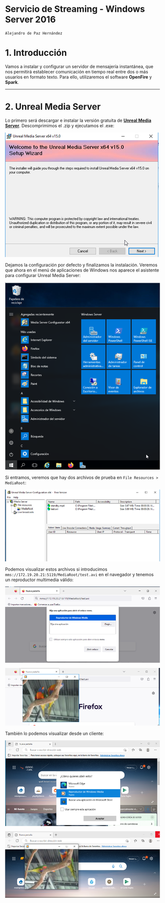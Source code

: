 # Servicio de Streaming - Windows Server 2016

```
Alejandro de Paz Hernández
```

# 1. Introducción

Vamos a instalar y configurar un servidor de mensajería instantánea, que nos permitirá establecer comunicación en tiempo real entre dos o más usuarios en formato texto. Para ello, utilizaremos el software **OpenFire** y **Spark**.

---

# 2. Unreal Media Server

Lo primero será descargar e instalar la versión gratuita de **[Unreal Media Server](http://www.umediaserver.net/umediaserver/download.html)**. Descomprimimos el .zip y ejecutamos el .exe:

![](img/1.png)

Dejamos la configuración por defecto y finalizamos la instalación. Veremos que ahora en el menú de aplicaciones de Windows nos aparece el asistente para configurar Unreal Media Server:

![](img/5.png)

Si entramos, veremos que hay dos archivos de prueba en `File Resources > MediaRoot`:

![](img/6.png)

Podemos visualizar estos archivos si introducimos `mms://172.19.20.21:5119/MediaRoot/test.avi` en el navegador y tenemos un reproductor multimedia válido:

![](img/7.png)

![](img/8.png)

También lo podemos visualizar desde un cliente:

![](img/9.png)

![](img/10.png)
